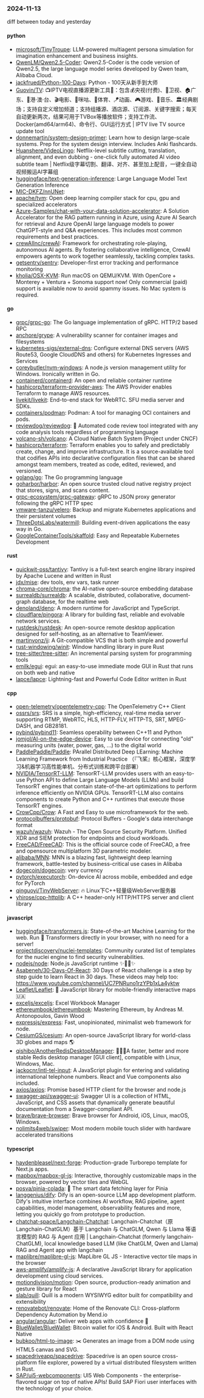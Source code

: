 ### 2024-11-13
diff between today and yesterday

#### python
* [microsoft/TinyTroupe](https://github.com/microsoft/TinyTroupe): LLM-powered multiagent persona simulation for imagination enhancement and business insights.
* [QwenLM/Qwen2.5-Coder](https://github.com/QwenLM/Qwen2.5-Coder): Qwen2.5-Coder is the code version of Qwen2.5, the large language model series developed by Qwen team, Alibaba Cloud.
* [jackfrued/Python-100-Days](https://github.com/jackfrued/Python-100-Days): Python - 100天从新手到大师
* [Guovin/TV](https://github.com/Guovin/TV): 📺IPTV电视直播源更新工具🚀：包含💰央视(付费)、📡卫视、🏠广东、🌊港·澳·台、🎬电影、🎥咪咕、🏀体育、🪁动画、🎮游戏、🎵音乐、🏛经典剧场；支持自定义增加频道；支持组播源、酒店源、订阅源、关键字搜索；每天自动更新两次，结果可用于TVBox等播放软件；支持工作流、Docker(amd64/arm64)、命令行、GUI运行方式 | IPTV live TV source update tool
* [donnemartin/system-design-primer](https://github.com/donnemartin/system-design-primer): Learn how to design large-scale systems. Prep for the system design interview. Includes Anki flashcards.
* [Huanshere/VideoLingo](https://github.com/Huanshere/VideoLingo): Netflix-level subtitle cutting, translation, alignment, and even dubbing - one-click fully automated AI video subtitle team | Netflix级字幕切割、翻译、对齐、甚至加上配音，一键全自动视频搬运AI字幕组
* [huggingface/text-generation-inference](https://github.com/huggingface/text-generation-inference): Large Language Model Text Generation Inference
* [MIC-DKFZ/nnUNet](https://github.com/MIC-DKFZ/nnUNet): 
* [apache/tvm](https://github.com/apache/tvm): Open deep learning compiler stack for cpu, gpu and specialized accelerators
* [Azure-Samples/chat-with-your-data-solution-accelerator](https://github.com/Azure-Samples/chat-with-your-data-solution-accelerator): A Solution Accelerator for the RAG pattern running in Azure, using Azure AI Search for retrieval and Azure OpenAI large language models to power ChatGPT-style and Q&A experiences. This includes most common requirements and best practices.
* [crewAIInc/crewAI](https://github.com/crewAIInc/crewAI): Framework for orchestrating role-playing, autonomous AI agents. By fostering collaborative intelligence, CrewAI empowers agents to work together seamlessly, tackling complex tasks.
* [getsentry/sentry](https://github.com/getsentry/sentry): Developer-first error tracking and performance monitoring
* [kholia/OSX-KVM](https://github.com/kholia/OSX-KVM): Run macOS on QEMU/KVM. With OpenCore + Monterey + Ventura + Sonoma support now! Only commercial (paid) support is available now to avoid spammy issues. No Mac system is required.

#### go
* [grpc/grpc-go](https://github.com/grpc/grpc-go): The Go language implementation of gRPC. HTTP/2 based RPC
* [anchore/grype](https://github.com/anchore/grype): A vulnerability scanner for container images and filesystems
* [kubernetes-sigs/external-dns](https://github.com/kubernetes-sigs/external-dns): Configure external DNS servers (AWS Route53, Google CloudDNS and others) for Kubernetes Ingresses and Services
* [coreybutler/nvm-windows](https://github.com/coreybutler/nvm-windows): A node.js version management utility for Windows. Ironically written in Go.
* [containerd/containerd](https://github.com/containerd/containerd): An open and reliable container runtime
* [hashicorp/terraform-provider-aws](https://github.com/hashicorp/terraform-provider-aws): The AWS Provider enables Terraform to manage AWS resources.
* [livekit/livekit](https://github.com/livekit/livekit): End-to-end stack for WebRTC. SFU media server and SDKs.
* [containers/podman](https://github.com/containers/podman): Podman: A tool for managing OCI containers and pods.
* [reviewdog/reviewdog](https://github.com/reviewdog/reviewdog): 🐶 Automated code review tool integrated with any code analysis tools regardless of programming language
* [volcano-sh/volcano](https://github.com/volcano-sh/volcano): A Cloud Native Batch System (Project under CNCF)
* [hashicorp/terraform](https://github.com/hashicorp/terraform): Terraform enables you to safely and predictably create, change, and improve infrastructure. It is a source-available tool that codifies APIs into declarative configuration files that can be shared amongst team members, treated as code, edited, reviewed, and versioned.
* [golang/go](https://github.com/golang/go): The Go programming language
* [goharbor/harbor](https://github.com/goharbor/harbor): An open source trusted cloud native registry project that stores, signs, and scans content.
* [grpc-ecosystem/grpc-gateway](https://github.com/grpc-ecosystem/grpc-gateway): gRPC to JSON proxy generator following the gRPC HTTP spec
* [vmware-tanzu/velero](https://github.com/vmware-tanzu/velero): Backup and migrate Kubernetes applications and their persistent volumes
* [ThreeDotsLabs/watermill](https://github.com/ThreeDotsLabs/watermill): Building event-driven applications the easy way in Go.
* [GoogleContainerTools/skaffold](https://github.com/GoogleContainerTools/skaffold): Easy and Repeatable Kubernetes Development

#### rust
* [quickwit-oss/tantivy](https://github.com/quickwit-oss/tantivy): Tantivy is a full-text search engine library inspired by Apache Lucene and written in Rust
* [jdx/mise](https://github.com/jdx/mise): dev tools, env vars, task runner
* [chroma-core/chroma](https://github.com/chroma-core/chroma): the AI-native open-source embedding database
* [surrealdb/surrealdb](https://github.com/surrealdb/surrealdb): A scalable, distributed, collaborative, document-graph database, for the realtime web
* [denoland/deno](https://github.com/denoland/deno): A modern runtime for JavaScript and TypeScript.
* [cloudflare/pingora](https://github.com/cloudflare/pingora): A library for building fast, reliable and evolvable network services.
* [rustdesk/rustdesk](https://github.com/rustdesk/rustdesk): An open-source remote desktop application designed for self-hosting, as an alternative to TeamViewer.
* [martinvonz/jj](https://github.com/martinvonz/jj): A Git-compatible VCS that is both simple and powerful
* [rust-windowing/winit](https://github.com/rust-windowing/winit): Window handling library in pure Rust
* [tree-sitter/tree-sitter](https://github.com/tree-sitter/tree-sitter): An incremental parsing system for programming tools
* [emilk/egui](https://github.com/emilk/egui): egui: an easy-to-use immediate mode GUI in Rust that runs on both web and native
* [lapce/lapce](https://github.com/lapce/lapce): Lightning-fast and Powerful Code Editor written in Rust

#### cpp
* [open-telemetry/opentelemetry-cpp](https://github.com/open-telemetry/opentelemetry-cpp): The OpenTelemetry C++ Client
* [ossrs/srs](https://github.com/ossrs/srs): SRS is a simple, high-efficiency, real-time media server supporting RTMP, WebRTC, HLS, HTTP-FLV, HTTP-TS, SRT, MPEG-DASH, and GB28181.
* [pybind/pybind11](https://github.com/pybind/pybind11): Seamless operability between C++11 and Python
* [jomjol/AI-on-the-edge-device](https://github.com/jomjol/AI-on-the-edge-device): Easy to use device for connecting "old" measuring units (water, power, gas, ...) to the digital world
* [PaddlePaddle/Paddle](https://github.com/PaddlePaddle/Paddle): PArallel Distributed Deep LEarning: Machine Learning Framework from Industrial Practice （『飞桨』核心框架，深度学习&机器学习高性能单机、分布式训练和跨平台部署）
* [NVIDIA/TensorRT-LLM](https://github.com/NVIDIA/TensorRT-LLM): TensorRT-LLM provides users with an easy-to-use Python API to define Large Language Models (LLMs) and build TensorRT engines that contain state-of-the-art optimizations to perform inference efficiently on NVIDIA GPUs. TensorRT-LLM also contains components to create Python and C++ runtimes that execute those TensorRT engines.
* [CrowCpp/Crow](https://github.com/CrowCpp/Crow): A Fast and Easy to use microframework for the web.
* [protocolbuffers/protobuf](https://github.com/protocolbuffers/protobuf): Protocol Buffers - Google's data interchange format
* [wazuh/wazuh](https://github.com/wazuh/wazuh): Wazuh - The Open Source Security Platform. Unified XDR and SIEM protection for endpoints and cloud workloads.
* [FreeCAD/FreeCAD](https://github.com/FreeCAD/FreeCAD): This is the official source code of FreeCAD, a free and opensource multiplatform 3D parametric modeler.
* [alibaba/MNN](https://github.com/alibaba/MNN): MNN is a blazing fast, lightweight deep learning framework, battle-tested by business-critical use cases in Alibaba
* [dogecoin/dogecoin](https://github.com/dogecoin/dogecoin): very currency
* [pytorch/executorch](https://github.com/pytorch/executorch): On-device AI across mobile, embedded and edge for PyTorch
* [qinguoyi/TinyWebServer](https://github.com/qinguoyi/TinyWebServer): 🔥 Linux下C++轻量级WebServer服务器
* [yhirose/cpp-httplib](https://github.com/yhirose/cpp-httplib): A C++ header-only HTTP/HTTPS server and client library

#### javascript
* [huggingface/transformers.js](https://github.com/huggingface/transformers.js): State-of-the-art Machine Learning for the web. Run 🤗 Transformers directly in your browser, with no need for a server!
* [projectdiscovery/nuclei-templates](https://github.com/projectdiscovery/nuclei-templates): Community curated list of templates for the nuclei engine to find security vulnerabilities.
* [nodejs/node](https://github.com/nodejs/node): Node.js JavaScript runtime ✨🐢🚀✨
* [Asabeneh/30-Days-Of-React](https://github.com/Asabeneh/30-Days-Of-React): 30 Days of React challenge is a step by step guide to learn React in 30 days. These videos may help too: https://www.youtube.com/channel/UC7PNRuno1rzYPb1xLa4yktw
* [Leaflet/Leaflet](https://github.com/Leaflet/Leaflet): 🍃 JavaScript library for mobile-friendly interactive maps 🇺🇦
* [exceljs/exceljs](https://github.com/exceljs/exceljs): Excel Workbook Manager
* [ethereumbook/ethereumbook](https://github.com/ethereumbook/ethereumbook): Mastering Ethereum, by Andreas M. Antonopoulos, Gavin Wood
* [expressjs/express](https://github.com/expressjs/express): Fast, unopinionated, minimalist web framework for node.
* [CesiumGS/cesium](https://github.com/CesiumGS/cesium): An open-source JavaScript library for world-class 3D globes and maps 🌎
* [qishibo/AnotherRedisDesktopManager](https://github.com/qishibo/AnotherRedisDesktopManager): 🚀🚀🚀A faster, better and more stable Redis desktop manager [GUI client], compatible with Linux, Windows, Mac.
* [jackocnr/intl-tel-input](https://github.com/jackocnr/intl-tel-input): A JavaScript plugin for entering and validating international telephone numbers. React and Vue components also included.
* [axios/axios](https://github.com/axios/axios): Promise based HTTP client for the browser and node.js
* [swagger-api/swagger-ui](https://github.com/swagger-api/swagger-ui): Swagger UI is a collection of HTML, JavaScript, and CSS assets that dynamically generate beautiful documentation from a Swagger-compliant API.
* [brave/brave-browser](https://github.com/brave/brave-browser): Brave browser for Android, iOS, Linux, macOS, Windows.
* [nolimits4web/swiper](https://github.com/nolimits4web/swiper): Most modern mobile touch slider with hardware accelerated transitions

#### typescript
* [haydenbleasel/next-forge](https://github.com/haydenbleasel/next-forge): Production-grade Turborepo template for Next.js apps.
* [mapbox/mapbox-gl-js](https://github.com/mapbox/mapbox-gl-js): Interactive, thoroughly customizable maps in the browser, powered by vector tiles and WebGL
* [posva/pinia-colada](https://github.com/posva/pinia-colada): 🍹 The smart data fetching layer for Pinia
* [langgenius/dify](https://github.com/langgenius/dify): Dify is an open-source LLM app development platform. Dify's intuitive interface combines AI workflow, RAG pipeline, agent capabilities, model management, observability features and more, letting you quickly go from prototype to production.
* [chatchat-space/Langchain-Chatchat](https://github.com/chatchat-space/Langchain-Chatchat): Langchain-Chatchat（原Langchain-ChatGLM）基于 Langchain 与 ChatGLM, Qwen 与 Llama 等语言模型的 RAG 与 Agent 应用 | Langchain-Chatchat (formerly langchain-ChatGLM), local knowledge based LLM (like ChatGLM, Qwen and Llama) RAG and Agent app with langchain
* [maplibre/maplibre-gl-js](https://github.com/maplibre/maplibre-gl-js): MapLibre GL JS - Interactive vector tile maps in the browser
* [aws-amplify/amplify-js](https://github.com/aws-amplify/amplify-js): A declarative JavaScript library for application development using cloud services.
* [motiondivision/motion](https://github.com/motiondivision/motion): Open source, production-ready animation and gesture library for React
* [slab/quill](https://github.com/slab/quill): Quill is a modern WYSIWYG editor built for compatibility and extensibility
* [renovatebot/renovate](https://github.com/renovatebot/renovate): Home of the Renovate CLI: Cross-platform Dependency Automation by Mend.io
* [angular/angular](https://github.com/angular/angular): Deliver web apps with confidence 🚀
* [BlueWallet/BlueWallet](https://github.com/BlueWallet/BlueWallet): Bitcoin wallet for iOS & Android. Built with React Native
* [bubkoo/html-to-image](https://github.com/bubkoo/html-to-image): ✂️ Generates an image from a DOM node using HTML5 canvas and SVG.
* [spacedriveapp/spacedrive](https://github.com/spacedriveapp/spacedrive): Spacedrive is an open source cross-platform file explorer, powered by a virtual distributed filesystem written in Rust.
* [SAP/ui5-webcomponents](https://github.com/SAP/ui5-webcomponents): UI5 Web Components - the enterprise-flavored sugar on top of native APIs! Build SAP Fiori user interfaces with the technology of your choice.
